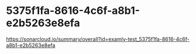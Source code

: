 # 5375f1fa-8616-4c6f-a8b1-e2b5263e8efa
https://sonarcloud.io/summary/overall?id=examly-test_5375f1fa-8616-4c6f-a8b1-e2b5263e8efa
